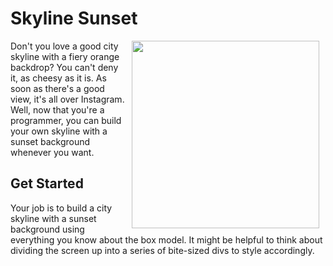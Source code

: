 # Skyline Sunset

<img src="https://s3.amazonaws.com/after-school-assets/sunset-skyline.png" width="300px" align="right" hspace="10">


Don't you love a good city skyline with a fiery orange backdrop? You can't deny it, as cheesy as it is. As soon as there's a good view, it's all over Instagram. Well, now that you're a programmer, you can build your own skyline with a sunset background whenever you want.

## Get Started

Your job is to build a city skyline with a sunset background using everything you know about the box model. It might be helpful to think about dividing the screen up into a series of bite-sized divs to style accordingly.